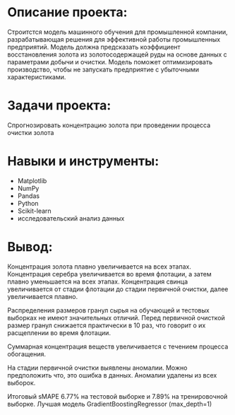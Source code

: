 # Описание проекта: #
Строитстся модель машинного обучения для промышленной компании, разрабатывающая решения для эффективной работы промышленных предприятий. Модель должна предсказать коэффициент восстановления золота из золотосодержащей руды на основе данных с параметрами добычи и очистки. Модель поможет оптимизировать производство, чтобы не запускать предприятие с убыточными характеристиками.

# Задачи проекта: #
Спрогнозировать концентрацию золота при проведении процесса очистки золота

# Навыки и инструменты: #
* Matplotlib
* NumPy
* Pandas
* Python
* Scikit-learn
* исследовательский анализ данных

# Вывод: #
Концентрация золота плавно увеличивается на всех этапах. Концентрация серебра увеличивается во время флотации, а затем плавно уменьшается на всех этапах. Концентрация свинца увеличивается от стадии флотации до стадии первичной очистки, далее увеличивается плавно.

Распределения размеров гранул сырья на обучающей и тестовых выборках не имеют значительных отличий. Перед первичной очисткой размер гранул снижается практически в 10 раз, что говорит о их расщеплении во время флотации.

Суммарная концентрация веществ увеличивается с течением процесса обогащения.

На стадии первичной очистки выявлены аномалии. Можно предположить что, это ошибка в данных. Аномалии удалены из всех выборок.

Итоговый sMAPE 6.77% на тестовой выборке и 7.89% на тренировочной выборке. Лучшая модель GradientBoostingRegressor (max_depth=1)
